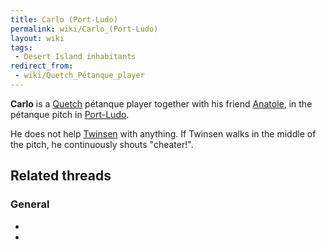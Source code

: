 ```yaml
---
title: Carlo (Port-Ludo)
permalink: wiki/Carlo_(Port-Ludo)
layout: wiki
tags:
 - Desert Island inhabitants
redirect_from:
 - wiki/Quetch_Pétanque_player
---
```


**Carlo** is a [Quetch](Quetch "wikilink") pétanque player together with
his friend [Anatole](Anatole "wikilink"), in the pétanque pitch in
[Port-Ludo](Port-Ludo "wikilink").

He does not help [Twinsen](Twinsen "wikilink") with anything. If Twinsen
walks in the middle of the pitch, he continuously shouts "cheater!".

## Related threads

### General

- 

- 
